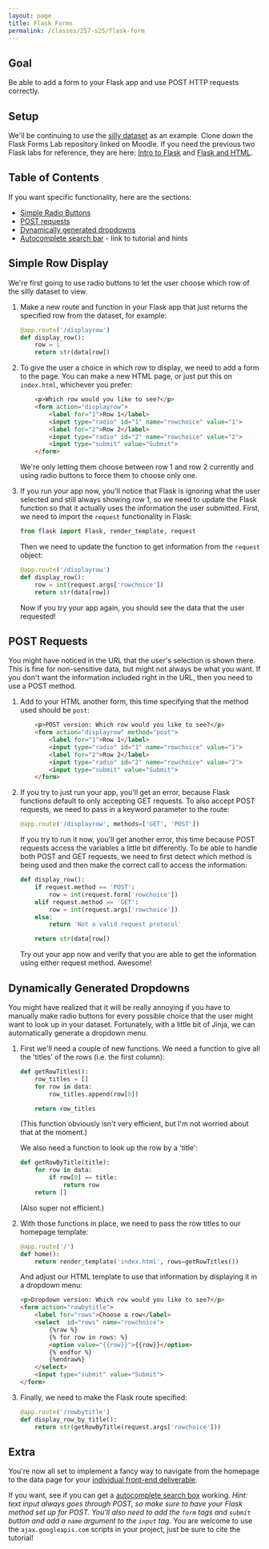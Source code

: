 ```yaml
---
layout: page
title: Flask Forms
permalink: /classes/257-s25/flask-form
---
```


## Goal
Be able to add a form to your Flask app and use POST HTTP requests correctly.

## Setup
We'll be continuing to use the [silly dataset](dataset.csv) as an example.
Clone down the Flask Forms Lab repository linked on Moodle.
If you need the previous two Flask labs for reference, they are here: [Intro to Flask](flask-intro) and [Flask and HTML](flask-html).

## Table of Contents
If you want specific functionality, here are the sections:

* [Simple Radio Buttons](#simple-row-display)
* [POST requests](#post-requests)
* [Dynamically generated dropdowns](#dynamically-generated-dropdowns)
* [Autocomplete search bar](#extra) - link to tutorial and hints

## Simple Row Display
We're first going to use radio buttons to let the user choose which row of the silly dataset to view.

1. Make a new route and function in your Flask app that just returns the specified row from the dataset, for example:
    ```python
    @app.route('/displayrow')
    def display_row():
        row = 1
        return str(data[row])
    ```

2. To give the user a choice in which row to display, we need to add a form to the page. You can make a new HTML page, or just put this on `index.html`, whichever you prefer:
    ```html
        <p>Which row would you like to see?</p>
        <form action="displayrow">
            <label for="1">Row 1</label>
            <input type="radio" id="1" name="rowchoice" value="1">
            <label for="2">Row 2</label>
            <input type="radio" id="2" name="rowchoice" value="2">
            <input type="submit" value="Submit">
        </form>
    ```

    We're only letting them choose between row 1 and row 2 currently and using radio buttons to force them to choose only one.

3. If you run your app now, you'll notice that Flask is ignoring what the user selected and still always showing row 1, so we need to update the Flask function so that it actually uses the information the user submitted.
    First, we need to import the `request` functionality in Flask:
    ```python
    from flask import Flask, render_template, request
    ```

    Then we need to update the function to get information from the `request` object:
    ```python
    @app.route('/displayrow')
    def display_row():
        row = int(request.args['rowchoice'])
        return str(data[row])
    ```

    Now if you try your app again, you should see the data that the user requested!

## POST Requests
You might have noticed in the URL that the user's selection is shown there. This is fine for non-sensitive data, but might not always be what you want. If you don't want the information included right in the URL, then you need to use a POST method.

1. Add to your HTML another form, this time specifying that the method used should be `post`:
    ```html
        <p>POST version: Which row would you like to see?</p>
        <form action="displayrow" method="post">
            <label for="1">Row 1</label>
            <input type="radio" id="1" name="rowchoice" value="1">
            <label for="2">Row 2</label>
            <input type="radio" id="2" name="rowchoice" value="2">
            <input type="submit" value="Submit">
        </form>
    ```

2. If you try to just run your app, you'll get an error, because Flask functions default to only accepting GET requests. To also accept POST requests, we need to pass in a keyword parameter to the route:
    ```python
    @app.route('/displayrow', methods=['GET', 'POST'])
    ```

    If you try to run it now, you'll get another error, this time because POST requests access the variables a little bit differently. To be able to handle both POST and GET requests, we need to first detect which method is being used and then make the correct call to access the information:

    ```python
    def display_row():
        if request.method == 'POST':
            row = int(request.form['rowchoice'])
        elif request.method == 'GET':
            row = int(request.args['rowchoice'])
        else:
            return 'Not a valid request protocol'

        return str(data[row])
    ```

    Try out your app now and verify that you are able to get the information using either request method. Awesome!

## Dynamically Generated Dropdowns
You might have realized that it will be really annoying if you have to manually make radio buttons for every possible choice that the user might want to look up in your dataset. 
Fortunately, with a little bit of Jinja, we can automatically generate a dropdown menu.

1. First we'll need a couple of new functions. We need a function to give all the 'titles' of the rows (i.e. the first column):

    ```python
    def getRowTitles():
        row_titles = []
        for row in data:
            row_titles.append(row[0])

        return row_titles
    ```
    (This function obviously isn't very efficient, but I'm not worried about that at the moment.)

    We also need a function to look up the row by a 'title':

    ```python
    def getRowByTitle(title):
        for row in data:
            if row[0] == title:
                return row
        return []
    ```
    (Also super not efficient.)

2. With those functions in place, we need to pass the row titles to our homepage template:
    ```python
    @app.route('/')
    def home():
        return render_template('index.html', rows=getRowTitles())
    ```

    And adjust our HTML template to use that information by displaying it in a dropdown menu:

    ```html
    <p>Dropdown version: Which row would you like to see?</p>
    <form action="rowbytitle">
        <label for="rows">Choose a row</label>
        <select  id="rows" name="rowchoice">
            {%raw %}
            {% for row in rows: %}
            <option value="{{row}}">{{row}}</option>
            {% endfor %}
            {%endraw%}
        </select>
        <input type="submit" value="Submit">
    </form>
    ```

3. Finally, we need to make the Flask route specified:

    ```python
    @app.route('/rowbytitle')
    def display_row_by_title():
        return str(getRowByTitle(request.args['rowchoice']))
    ```

## Extra
You're now all set to implement a fancy way to navigate from the homepage to the data page for your [individual front-end deliverable](project-4-ind).

If you want, see if you can get a [autocomplete search box](https://www.geeksforgeeks.org/autocomplete-input-suggestion-using-python-and-flask/) working. 
*Hint: text input always goes through POST, so make sure to have your Flask method set up for POST. You'll also need to add the `form` tags and `submit` button and add a `name` argument to the `input` tag.*
You are welcome to use the `ajax.googleapis.com` scripts in your project, just be sure to cite the tutorial!